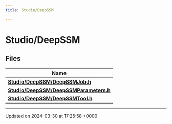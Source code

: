 ```yaml
---
title: Studio/DeepSSM

---
```


# Studio/DeepSSM



## Files

| Name           |
| -------------- |
| **[Studio/DeepSSM/DeepSSMJob.h](../Files/DeepSSMJob_8h.md#file-deepssmjob.h)**  |
| **[Studio/DeepSSM/DeepSSMParameters.h](../Files/DeepSSMParameters_8h.md#file-deepssmparameters.h)**  |
| **[Studio/DeepSSM/DeepSSMTool.h](../Files/DeepSSMTool_8h.md#file-deepssmtool.h)**  |






-------------------------------

Updated on 2024-03-30 at 17:25:58 +0000
